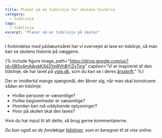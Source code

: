 ```yaml
---
title: Planer om en tidslinje for skolens historie
category:
  - tidslinje
tags:
  - tidslinje
excerpt: "Planer om en tidslinje på skolen"
---
```


I forbindelse med jubilæumsåret har vi overvejet at lave en tidslinje, så man kan se skolens historie på væggene.

{% include figure
    image_path="https://drive.google.com/uc?id=0B5v4mAibvkKXd21mRVhBYjZyTms"
    caption="Vi er inspireret af den tidslinje, de har lavet på [vgie.dk](http://vgie.dk), som du kan se i deres [årsskrift](https://issuu.com/vgie/docs/vgie___rsskrift_210x210mm_2015_r5_i)." %}

Der er imidlertid mange spørgsmål, der åbner sig, når man skal konstruere sådan en tidslinje:

- Hvilke personer er væsentlige?
- Hvilke begivenheder er væsentlige?
- Hvordan kan må uddybende oplysninger?
- Hvor på skolen skal den laves?

Hvis du har input til alt dette, så brug gerne kommentarerne.

_Du kan også se de foreløbige [tidslinjer](/tidslinjer/), som er beregnet til at vise online._
